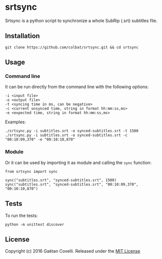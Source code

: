 # srtsync
Srtsync is a python script to synchronize a whole SubRip (.srt) subtitles file.

## Installation
```
git clone https://github.com/colbat/srtsync.git && cd srtsync
```

## Usage
### Command line
It can be run directly from the command line with the following options:
```
-i <input file>
-o <output file>
-t <syncing time in ms, can be negative>
-c <current unsynced time, string in format hh:mm:ss,ms>
-e <expected time, string in format hh:mm:ss,ms>
```

Examples:
```
./srtsync.py -i subtitles.srt -o synced-subtitles.srt -t 1500
./srtsync.py -i subtitles.srt -o synced-subtitles.srt -c "00:10:09,370" -e "00:10:10,870"
```

### Module
Or it can be used by importing it as module and calling the ```sync``` function:
```
from srtsync import sync

sync("subtitles.srt", "synced-subtitles.srt", 1500)
sync("subtitles.srt", "synced-subtitles.srt", "00:10:09,370", "00:10:10,870")
```

## Tests
To run the tests:
```
python -m unittest discover
```

## License
Copyright (c) 2016 Gaëtan Covelli.
Released under the [MIT License](https://github.com/colbat/srtsync/blob/master/LICENSE)
